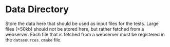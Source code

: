 <!--
SPDX-FileCopyrightText: 2006-2025 Knut Reinert & Freie Universität Berlin
SPDX-FileCopyrightText: 2016-2025 Knut Reinert & MPI für molekulare Genetik
SPDX-License-Identifier: CC0-1.0
-->

# Data Directory

Store the data here that should be used as input files for the tests.
Large files (>50kb) should not be stored here, but rather fetched from a webserver.
Each file that is fetched from a webserver must be registered in the `datasources.cmake` file.
